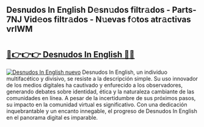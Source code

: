 ## Desnudos In English D𝚎sn𝚞dos filtr𝚊dos - Parts-7NJ Vid𝚎os filtr𝚊dos - N𝚞evas f𝚘tos atr𝚊ctivas vrlWM

# <h2><a href="http://mbdj97f.tromn.icu/?c=Desnudos+In+English">🔗👉👉👉 Desnudos In English 🔗🔗</a></h2>

[![Desnudos In English nuevo](https://i.imgur.com/pEAQMta.gif)](http://mbdj97f.tromn.icu/?c=Desnudos+In+English)
Desnudos In English, un individuo multifacético y divisivo, se resiste a la descripción simple. Su uso innovador de los medios digitales ha cautivado y enfurecido a los observadores, generando debates sobre identidad, ética y la naturaleza cambiante de las comunidades en línea. A pesar de la incertidumbre de sus próximos pasos, su impacto en la comunidad virtual es significativo. Con una dedicación inquebrantable y un encanto innegable, el progreso de Desnudos In English en el panorama digital es imparable.
